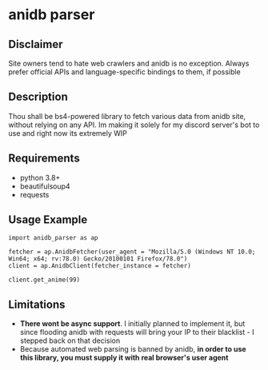 # anidb parser

## Disclaimer

Site owners tend to hate web crawlers and anidb is no exception. Always prefer
official APIs and language-specific bindings to them, if possible

## Description

Thou shall be bs4-powered library to fetch various data from anidb site, without
relying on any API. Im making it solely for my discord server's bot to use and
right now its extremely WIP

## Requirements
- python 3.8+
- beautifulsoup4
- requests

## Usage Example

```python3
import anidb_parser as ap

fetcher = ap.AnidbFetcher(user_agent = "Mozilla/5.0 (Windows NT 10.0; Win64; x64; rv:78.0) Gecko/20100101 Firefox/78.0")
client = ap.AnidbClient(fetcher_instance = fetcher)

client.get_anime(99)
```

## Limitations
- **There wont be async support**. I initially planned to implement it, but since
flooding anidb with requests will bring your IP to their blacklist - I stepped
back on that decision
- Because automated web parsing is banned by anidb, **in order to use this library,
you must supply it with real browser's user agent**
